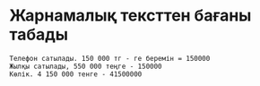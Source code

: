 # **Жарнамалық тексттен бағаны табады**
~~~~
Телефон сатылады. 150 000 тг - ге беремін = 150000
Жылқы сатылады, 550 000 теңге - 150000
Көлік. 4 150 000 тенге - 41500000